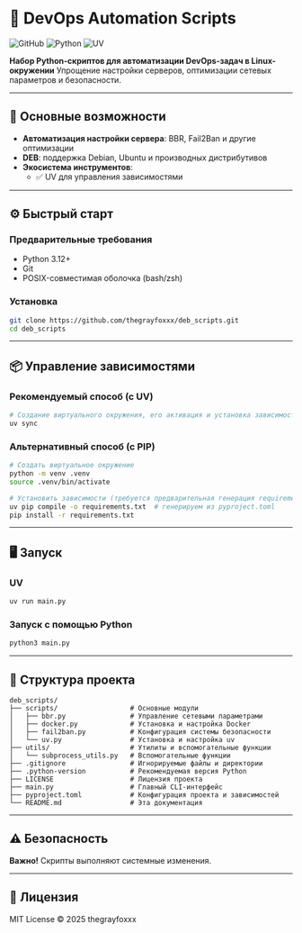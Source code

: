 # 🐍 DevOps Automation Scripts

![GitHub](https://img.shields.io/github/license/thegrayfoxxx/deb_scripts?color=blue)
![Python](https://img.shields.io/badge/Python-3.12%2B-blue?logo=python)
![UV](https://img.shields.io/badge/UV-0.6.0%2B-orange?logo=python)

**Набор Python-скриптов для автоматизации DevOps-задач в Linux-окружении**
Упрощение настройки серверов, оптимизации сетевых параметров и безопасности.

---

## 🚀 Основные возможности

- **Автоматизация настройки сервера**: BBR, Fail2Ban и другие оптимизации
- **DEB**: поддержка Debian, Ubuntu и производных дистрибутивов
- **Экосистема инструментов**:
  - ✅ UV для управления зависимостями

---

## ⚙️ Быстрый старт

### Предварительные требования
- Python 3.12+
- Git
- POSIX-совместимая оболочка (bash/zsh)

### Установка
```bash
git clone https://github.com/thegrayfoxxx/deb_scripts.git
cd deb_scripts
```

---

## 📦 Управление зависимостями

### Рекомендуемый способ (с UV)
```bash
# Создание виртуального окружения, его активация и установка зависимостей из lock-файла
uv sync
```

### Альтернативный способ (с PIP)
```bash
# Создать виртуальное окружение
python -m venv .venv
source .venv/bin/activate

# Установить зависимости (требуется предварительная генерация requirements.txt)
uv pip compile -o requirements.txt  # генерируем из pyproject.toml
pip install -r requirements.txt
```

---

## 🖥️ Запуск

### UV
```bash
uv run main.py
```

### Запуск с помощью Python
```bash
python3 main.py
```

---

## 📂 Структура проекта
```
deb_scripts/
├── scripts/                  # Основные модули
│   ├── bbr.py                # Управление сетевыми параметрами
│   ├── docker.py             # Установка и настройка Docker
│   ├── fail2ban.py           # Конфигурация системы безопасности
│   └── uv.py                 # Установка и настройка uv
├── utils/                    # Утилиты и вспомогательные функции
│   └── subprocess_utils.py   # Вспомогательные функции
├── .gitignore                # Игнорируемые файлы и директории
├── .python-version           # Рекомендуемая версия Python
├── LICENSE                   # Лицензия проекта
├── main.py                   # Главный CLI-интерфейс
├── pyproject.toml            # Конфигурация проекта и зависимостей
└── README.md                 # Эта документация
```

---

## ⚠️ Безопасность

**Важно!** Скрипты выполняют системные изменения.

---

## 📜 Лицензия

MIT License © 2025 thegrayfoxxx

